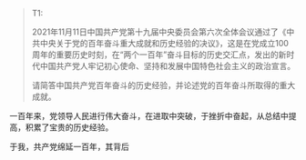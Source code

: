 >  T1:
>
> 2021年11月11日中国共产党第十九届中央委员会第六次全体会议通过了《中共中央关于党的百年奋斗重大成就和历史经验的决议》，这是在党成立100周年的重要历史时刻，在“两个一百年”奋斗目标的历史交汇点，发出的新时代中国共产党人牢记初心使命、坚持和发展中国特色社会主义的政治宣言。
>
> 请简答中国共产党百年奋斗的历史经验，并论述党的百年奋斗所取得的重大成就。

一百年来，党领导人民进行伟大奋斗，在进取中突破，于挫折中奋起，从总结中提高，积累了宝贵的历史经验。

于我，共产党绵延一百年，其背后
